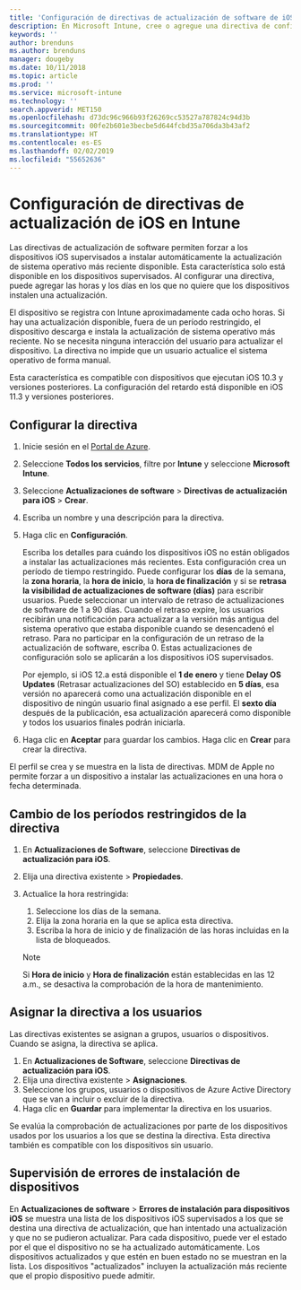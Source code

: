 ```yaml
---
title: 'Configuración de directivas de actualización de software de iOS en Microsoft Intune: Azure | Microsoft Docs'
description: En Microsoft Intune, cree o agregue una directiva de configuración para restringir cuándo se instalan automáticamente las actualizaciones de software en los dispositivos iOS administrados o supervisados por Intune. Puede elegir la fecha y hora en la que no se instalarán las actualizaciones. También puede asignar esta directiva a grupos, usuarios o dispositivos y comprobar si hay errores de instalación.
keywords: ''
author: brenduns
ms.author: brenduns
manager: dougeby
ms.date: 10/11/2018
ms.topic: article
ms.prod: ''
ms.service: microsoft-intune
ms.technology: ''
search.appverid: MET150
ms.openlocfilehash: d73dc96c966b93f26269cc53527a787824c94d3b
ms.sourcegitcommit: 00fe2b601e3becbe5d644fcbd35a706da3b43af2
ms.translationtype: HT
ms.contentlocale: es-ES
ms.lasthandoff: 02/02/2019
ms.locfileid: "55652636"
---
```

# <a name="configure-ios-update-policies-in-intune"></a>Configuración de directivas de actualización de iOS en Intune

Las directivas de actualización de software permiten forzar a los dispositivos iOS supervisados a instalar automáticamente la actualización de sistema operativo más reciente disponible. Esta característica solo está disponible en los dispositivos supervisados. Al configurar una directiva, puede agregar las horas y los días en los que no quiere que los dispositivos instalen una actualización. 

El dispositivo se registra con Intune aproximadamente cada ocho horas. Si hay una actualización disponible, fuera de un período restringido, el dispositivo descarga e instala la actualización de sistema operativo más reciente. No se necesita ninguna interacción del usuario para actualizar el dispositivo. La directiva no impide que un usuario actualice el sistema operativo de forma manual.

Esta característica es compatible con dispositivos que ejecutan iOS 10.3 y versiones posteriores. La configuración del retardo está disponible en iOS 11.3 y versiones posteriores.

## <a name="configure-the-policy"></a>Configurar la directiva
1. Inicie sesión en el [Portal de Azure](https://portal.azure.com).
2. Seleccione **Todos los servicios**, filtre por **Intune** y seleccione **Microsoft Intune**.
3. Seleccione **Actualizaciones de software** > **Directivas de actualización para iOS** > **Crear**.
4. Escriba un nombre y una descripción para la directiva.
5. Haga clic en **Configuración**. 

    Escriba los detalles para cuándo los dispositivos iOS no están obligados a instalar las actualizaciones más recientes. Esta configuración crea un período de tiempo restringido. Puede configurar los **días** de la semana, la **zona horaria**, la **hora de inicio**, la **hora de finalización**  y si se **retrasa la visibilidad de actualizaciones de software (días)** para escribir usuarios. Puede seleccionar un intervalo de retraso de actualizaciones de software de 1 a 90 días. Cuando el retraso expire, los usuarios recibirán una notificación para actualizar a la versión más antigua del sistema operativo que estaba disponible cuando se desencadenó el retraso. Para no participar en la configuración de un retraso de la actualización de software, escriba 0. Estas actualizaciones de configuración solo se aplicarán a los dispositivos iOS supervisados.
  
    Por ejemplo, si iOS 12.a está disponible el **1 de enero** y tiene **Delay OS Updates** (Retrasar actualizaciones del SO) establecido en **5 días**, esa versión no aparecerá como una actualización disponible en el dispositivo de ningún usuario final asignado a ese perfil. El **sexto día** después de la publicación, esa actualización aparecerá como disponible y todos los usuarios finales podrán iniciarla.


6. Haga clic en **Aceptar** para guardar los cambios. Haga clic en **Crear** para crear la directiva.

El perfil se crea y se muestra en la lista de directivas. MDM de Apple no permite forzar a un dispositivo a instalar las actualizaciones en una hora o fecha determinada. 

## <a name="change-the-restricted-times-for-the-policy"></a>Cambio de los períodos restringidos de la directiva

1. En **Actualizaciones de Software**, seleccione **Directivas de actualización para iOS**.
2. Elija una directiva existente > **Propiedades**.
3. Actualice la hora restringida:
    
    1. Seleccione los días de la semana.
    2. Elija la zona horaria en la que se aplica esta directiva.
    3. Escriba la hora de inicio y de finalización de las horas incluidas en la lista de bloqueados.

    > [!NOTE]
    > Si **Hora de inicio** y **Hora de finalización** están establecidas en las 12 a.m., se desactiva la comprobación de la hora de mantenimiento.

## <a name="assign-the-policy-to-users"></a>Asignar la directiva a los usuarios

Las directivas existentes se asignan a grupos, usuarios o dispositivos. Cuando se asigna, la directiva se aplica.

1. En **Actualizaciones de Software**, seleccione **Directivas de actualización para iOS**.
2. Elija una directiva existente > **Asignaciones**. 
3. Seleccione los grupos, usuarios o dispositivos de Azure Active Directory que se van a incluir o excluir de la directiva.
4. Haga clic en **Guardar** para implementar la directiva en los usuarios.

Se evalúa la comprobación de actualizaciones por parte de los dispositivos usados por los usuarios a los que se destina la directiva. Esta directiva también es compatible con los dispositivos sin usuario.

## <a name="monitor-device-installation-failures"></a>Supervisión de errores de instalación de dispositivos
En <!-- 1352223 -->
**Actualizaciones de software** > **Errores de instalación para dispositivos iOS** se muestra una lista de los dispositivos iOS supervisados a los que se destina una directiva de actualización, que han intentado una actualización y que no se pudieron actualizar. Para cada dispositivo, puede ver el estado por el que el dispositivo no se ha actualizado automáticamente. Los dispositivos actualizados y que estén en buen estado no se muestran en la lista. Los dispositivos "actualizados" incluyen la actualización más reciente que el propio dispositivo puede admitir.

